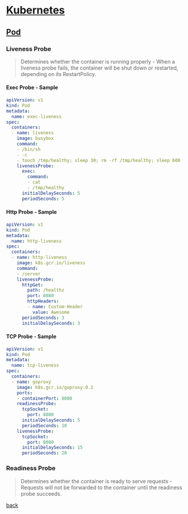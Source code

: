 
# [Kubernetes](../index)

## [Pod](./index)

### Liveness Probe

> Determines whether the container is running properly - When a liveness probe fails, the container will be shut down or restarted, depending on its RestartPolicy.

#### Exec Probe - Sample

```yaml
apiVersion: v1
kind: Pod
metadata:
  name: exec-liveness
spec:
  containers:
  - name: liveness
    image: busybox
    command:
    - /bin/sh
    - -c
    - touch /tmp/healthy; sleep 30; rm -rf /tmp/healthy; sleep 600
    livenessProbe:
      exec:
        command:
        - cat
        - /tmp/healthy
      initialDelaySeconds: 5
      periodSeconds: 5
 ```

#### Http Probe - Sample

```yaml
apiVersion: v1
kind: Pod
metadata:
  name: http-liveness
spec:
  containers:
  - name: http-liveness
    image: k8s.gcr.io/liveness
    command:
    - /server
    livenessProbe:
      httpGet:
        path: /healthz
        port: 8080
        httpHeaders:
        - name: Custom-Header
          value: Awesome
      periodSeconds: 3
      initialDelaySeconds: 3
 ```

#### TCP Probe - Sample

```yaml
apiVersion: v1
kind: Pod
metadata:
  name: tcp-liveness
spec:
  containers:
  - name: goproxy
    image: k8s.gcr.io/goproxy:0.1
    ports:
    - containerPort: 8080
    readinessProbe:
      tcpSocket:
        port: 8080
      initialDelaySeconds: 5
      periodSeconds: 10
    livenessProbe:
      tcpSocket:
        port: 8080
      initialDelaySeconds: 15
      periodSeconds: 20
 ```

### Readiness Probe

> Determines whether the container is ready to serve requests - Requests will not be forwarded to the container until the readiness probe succeeds.

[back](./)